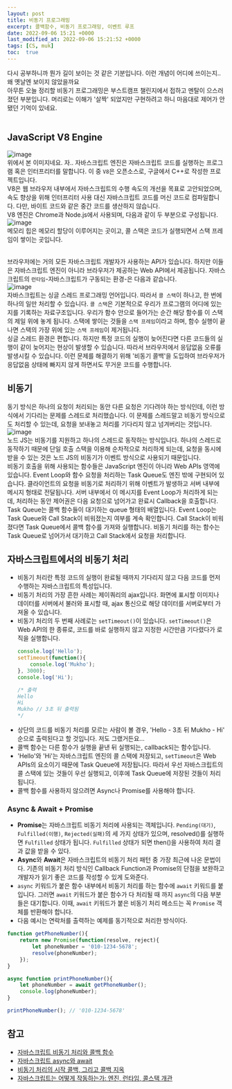```yaml
---
layout: post
title: 비동기 프로그래밍
excerpt: 콜백함수, 비동기 프로그래밍, 이벤트 루프
date: 2022-09-06 15:21 +0000
last_modified_at: 2022-09-06 15:21:52 +0000
tags: [CS, muk]
toc:  true
---
```


다시 공부하니까 뭔가 길이 보이는 것 같은 기분입니다. 이런 개념이 어디에 쓰이는지.. 왜 옛날엔 보이지 않았을까요<br>
아무튼 오늘 정리할 비동기 프로그래밍은 부스트캠프 챌린지에서 접하고 멘탈이 으스러졌던 부분입니다. 머리로는 이해가 '살짝' 되었지만 구현하려고 하니 마음대로 제어가 안됐던 기억이 있네요.<br><br>

## JavaScript V8 Engine

![image](https://user-images.githubusercontent.com/67003627/188563012-0654b791-8e99-47aa-b5d7-6c39e7de5cf4.png)<br>
위에서 본 이미지네요. 자.. 자바스크립트 엔진은 자바스크립트 코드를 실행하는 프로그램 혹은 인터프리터를 말합니다. 이 중 ``V8``은 오픈소스로, 구글에서 C++로 작성한 프로젝트입니다.<br>
V8은 웹 브라우저 내부에서 자바스크립트의 수행 속도의 개선을 목표로 고안되었으며, 속도 향상을 위해 인터프리터 사용 대신 자바스크립트 코드를 머신 코드로 컴파일합니다. 다만, 바이트 코드와 같은 중간 코드를 생산하지 않습니다.<br>
V8 엔진은 Chrome과 Node.js에서 사용되며, 다음과 같이 두 부분으로 구성됩니다.<br>
![image](https://user-images.githubusercontent.com/67003627/188573598-6f329304-3b76-489f-81bc-0e3e20baa31f.png)<br>
메모리 힙은 메모리 할당이 이루어지는 곳이고, 콜 스택은 코드가 실행되면서 스택 프레임이 쌓이는 곳입니다.<br><br>

브라우저에는 거의 모든 자바스크립트 개발자가 사용하는 API가 있습니다. 하지만 이들은 자바스크립트 엔진이 아니라 브라우저가 제공하는 Web API에서 제공됩니다. 자바스크립트의 ``런타임``-자바스크립트가 구동되는 환경-은 다음과 같습니다.<br>
![image](https://user-images.githubusercontent.com/67003627/188573942-cf78a1c0-9f04-4429-9587-2ab3959f4f67.png)<br>
자바스크립트는 싱글 스레드 프로그래밍 언어입니다. 따라서 ``콜 스택``이 하나고, 한 번에 하나의 일만 처리할 수 있습니다. ``콜 스택``은 기본적으로 우리가 프로그램의 어디에 있는지를 기록하는 자료구조입니다. 우리가 함수 안으로 들어가는 순간 해당 함수를 이 스택의 제일 위에 놓게 됩니다. 스택에 쌓이는 것들을 ``스택 프레임``이라고 하며,  함수 실행이 끝나면 스택의 가장 위에 있는 ``스택 프레임``이 제거됩니다.<br>
싱글 스레드 환경은 편합니다. 하지만 특정 코드의 실행이 늦어진다면 다른 코드들의 실행이 같이 늦어지는 현상이 발생할 수 있습니다. 따라서 브라우저에서 응답없음 오류를 발생시킬 수 있습니다. 이런 문제를 해결하기 위해 '비동기 콜백'을 도입하여 브라우저가 응답없음 상태에 빠지지 않게 하면서도 무거운 코드를 수행합니다.

## 비동기

동기 방식은 하나의 요청이 처리되는 동안 다른 요청은 기다려야 하는 방식인데, 이런 방식에서 기다리는 문제를 스레드로 처리했습니다. 이 문제를 스레드말고 비동기 방식으로도 처리할 수 있는데, 요청을 보내놓고 처리를 기다리지 않고 넘겨버리는 것입니다.
![image](https://user-images.githubusercontent.com/67003627/188563012-0654b791-8e99-47aa-b5d7-6c39e7de5cf4.png)<br>
노드 JS는 비동기를 지원하고 하나의 스레드로 동작하는 방식입니다. 하나의 스레드로 동작하기 때문에 단일 호출 스택을 이용해 순차적으로 처리하게 되는데, 요청을 동시에 받을 수 있는 것은 노드 JS의 비동기가 이벤트 방식으로 사용되기 때문입니다.<br>
비동기 호출을 위해 사용되는 함수들은 JavaScript 엔진이 아니라 Web APIs 영역에 있습니다. Event Loop와 함수 요청을 처리하는 Task Queue도 엔진 밖에 구현되어 있습니다. 클라이언트의 요청을 비동기로 처리하기 위해 이벤트가 발생하고 서버 내부에 메시지 형태로 전달됩니다. 서버 내부에서 이 메시지를 Event Loop가 처리하게 되는데, 처리하는 동안 제어권은 다음 요청으로 넘어가고 완료시 Callback을 호출합니다.<br>
Task Queue는 콜백 함수들이 대기하는 queue 형태의 배열입니다. Event Loop는 Task Queue와 Call Stack이 비워졌는지 여부를 계속 확인합니다. Call Stack이 비워졌다면 Task Queue에서 콜백 함수를 가져와 실행합니다. 비동기 처리를 하는 함수는 Task Queue로 넘어가서 대기하고 Call Stack에서 요청을 처리합니다.

## 자바스크립트에서의 비동기 처리

- 비동기 처리란 특정 코드의 실행이 완료될 때까지 기다리지 않고 다음 코드를 먼저 수행하는 자바스크립트의 특성입니다.
- 비동기 처리의 가장 흔한 사례는 제이쿼리의 ajax입니다. 화면에 표시할 이미지나 데이터를 서버에서 불러와 표시할 때, ajax 통신으로 해당 데이터를 서버로부터 가져올 수 있습니다.
- 비동기 처리의 두 번째 사례로는 ``setTimeout()``이 있습니다. ``setTimeout()``은 Web API의 한 종류로, 코드를 바로 실행하지 않고 지정한 시간만큼 기다렸다가 로직을 실행합니다.
    ``` javascript
    console.log('Hello');
    setTimeout(function(){
        console.log('Mukho');
    }, 3000);
    console.log('Hi');

    /* 출력
    Hello
    Hi
    Mukho // 3초 뒤 출력됨
    */
    ```
- 상단의 코드를 비동기 처리를 모르는 사람이 볼 경우, 'Hello - 3초 뒤 Mukho - Hi' 순으로 출력된다고 할 것입니다. 저도 그랬거든요...
- 콜백 함수는 다른 함수가 실행을 끝낸 뒤 실행되는, callback되는 함수입니다.
- 'Hello'와 'Hi'는 자바스크립트 엔진의 콜 스택에 저장되고, ``setTimeout``은 Web APIs의 요소이기 때문에 Task Queue에 저장됩니다. 따라서 우선 자바스크립트의 콜 스택에 있는 것들이 우선 실행되고, 이후에 Task Queue에 저장된 것들이 처리됩니다.
- 콜백 함수를 사용하지 않으려면 Async나 Promise를 사용해야 합니다.

### Async & Await + Promise

- **Promise**는 자바스크립트 비동기 처리에 사용되는 객체입니다. ``Pending(대기)``, ``Fulfilled(이행)``, ``Rejected(실패)``의 세 가지 상태가 있으며, resolved()를 실행하면 ``Fulfilled`` 상태가 됩니다. ``Fulfilled`` 상태가 되면 then()을 사용하여 처리 결과 값을 받을 수 있다.
- **Async**와 **Await**은 자바스크립트의 비동기 처리 패턴 중 가장 최근에 나온 문법이다. 기존의 비동기 처리 방식인 Callback Function과 Promise의 단점을 보완하고 개발자가 읽기 좋은 코드를 작성할 수 있게 도와준다.
- ``async`` 키워드가 붙은 함수 내부에서 비동기 처리를 하는 함수에 ``await`` 키워드를 붙입니다. 그러면 ``await`` 키워드가 붙은 함수가 다 처리될 때 까지 ``async``의 다음 부분들은 대기합니다. 이때, ``await`` 키워드가 붙은 비동기 처리 메소드는 꼭 ``Promise`` 객체를 반환해야 합니다.
- 다음 예시는 연락처를 출력하는 예제를 동기적으로 처리한 방식이다.

```javascript
function getPhoneNumber(){
	return new Promise(function(resolve, reject){
		let phoneNumber = '010-1234-5678';
		resolve(phoneNumber);
	});
}

async function printPhoneNumber(){
	let phoneNumber = await getPhoneNumber();
	console.log(phoneNumber);
}

printPhoneNumber(); // '010-1234-5678'

```

## 참고

- [자바스크립트 비동기 처리와 콜백 함수](https://joshua1988.github.io/web-development/javascript/javascript-asynchronous-operation/)
- [자바스크립트 async와 await](https://joshua1988.github.io/web-development/javascript/js-async-await/)
- [비동기 처리의 시작 콜백, 그리고 콜백 지옥](https://taesung1993.tistory.com/96)
- [자바스크립트는 어떻게 작동하는가: 엔진, 런타임, 콜스택 개관](https://engineering.huiseoul.com/%EC%9E%90%EB%B0%94%EC%8A%A4%ED%81%AC%EB%A6%BD%ED%8A%B8%EB%8A%94-%EC%96%B4%EB%96%BB%EA%B2%8C-%EC%9E%91%EB%8F%99%ED%95%98%EB%8A%94%EA%B0%80-%EC%97%94%EC%A7%84-%EB%9F%B0%ED%83%80%EC%9E%84-%EC%BD%9C%EC%8A%A4%ED%83%9D-%EA%B0%9C%EA%B4%80-ea47917c8442)
